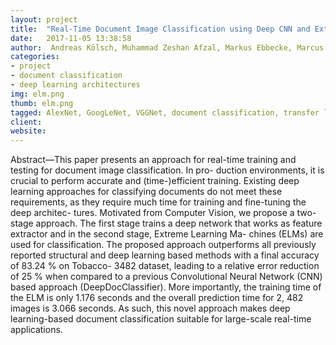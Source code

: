 ```yaml
---
layout: project
title:  "Real-Time Document Image Classification using Deep CNN and Extreme Learning Machines"
date:   2017-11-05 13:38:58
author:  Andreas Kölsch, Muhammad Zeshan Afzal, Markus Ebbecke, Marcus Liwicki
categories:
- project
- document classification
- deep learning architectures
img: elm.png
thumb: elm.png
tagged: AlexNet, GoogLeNet, VGGNet, document classification, transfer learning
client:
website: 
---
```

Abstract—This paper presents an approach for real-time
training and testing for document image classification. In pro-
duction environments, it is crucial to perform accurate and
(time-)efficient training. Existing deep learning approaches for
classifying documents do not meet these requirements, as they
require much time for training and fine-tuning the deep architec-
tures. Motivated from Computer Vision, we propose a two-stage
approach. The first stage trains a deep network that works as
feature extractor and in the second stage, Extreme Learning Ma-
chines (ELMs) are used for classification. The proposed approach
outperforms all previously reported structural and deep learning
based methods with a final accuracy of 83.24 % on Tobacco-
3482 dataset, leading to a relative error reduction of 25 %
when compared to a previous Convolutional Neural Network
(CNN) based approach (DeepDocClassifier). More importantly,
the training time of the ELM is only 1.176 seconds and the
overall prediction time for 2, 482 images is 3.066 seconds. As
such, this novel approach makes deep learning-based document
classification suitable for large-scale real-time applications.
